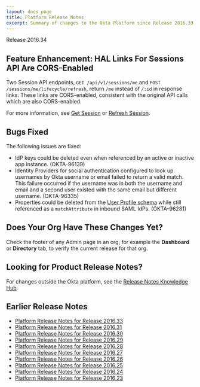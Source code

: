 ```yaml
---
layout: docs_page
title: Platform Release Notes
excerpt: Summary of changes to the Okta Platform since Release 2016.33
---
```


Release 2016.34

## Feature Enhancement: HAL Links For Sessions API Are CORS-Enabled
<!-- OKTA-98961 -->

Two Session API endpoints, `GET /api/v1/sessions/me` and `POST /sessions/me/lifecycle/refresh`, return `/me` instead of `/:id` in response links.
These links are CORS-enabled, consistent with the original API calls which are also CORS-enabled.

For more information, see [Get Session](http://developer.okta.com/docs/api/resources/sessions#get-session) or [Refresh Session](http://developer.okta.com/docs/api/resources/sessions#refresh-session).

## Bugs Fixed

The following issues are fixed:

* IdP keys could be deleted even when referenced by an active or inactive app instance. (OKTA-96139)
* Identity Providers for social authentication configured to look up usernames by Okta username or email failed to return a valid match. 
This failure occurred if the username was in both the username and email and a second user existed with the same email but different username. (OKTA-96335)
* Properties could be deleted from the [User Profile schema](http://developer.okta.com/docs/api/resources/schemas.html#remove-property-from-user-profile-schema)
while still referenced as a `matchAttribute` in inbound SAML IdPs. (OKTA-96281)

## Does Your Org Have These Changes Yet?

Check the footer of any Admin page in an org, for example the **Dashboard** or **Directory** tab, to verify the current release for that org.

## Looking for Product Release Notes?

For changes outside the Okta platform, see the [Release Notes Knowledge Hub](https://support.okta.com/help/articles/Knowledge_Article/Release-Notes-Knowledge-Hub).

## Earlier Release Notes

* [Platform Release Notes for Release 2016.33](platform-release-notes2016-33.html)
* [Platform Release Notes for Release 2016.31](platform-release-notes2016-31.html)
* [Platform Release Notes for Release 2016.30](platform-release-notes2016-30.html)
* [Platform Release Notes for Release 2016.29](platform-release-notes2016-29.html)
* [Platform Release Notes for Release 2016.28](platform-release-notes2016-28.html)
* [Platform Release Notes for Release 2016.27](platform-release-notes2016-27.html)
* [Platform Release Notes for Release 2016.26](platform-release-notes2016-26.html)
* [Platform Release Notes for Release 2016.25](platform-release-notes2016-25.html)
* [Platform Release Notes for Release 2016.24](platform-release-notes2016-24.html)
* [Platform Release Notes for Release 2016.23](platform-release-notes2016-23.html)
